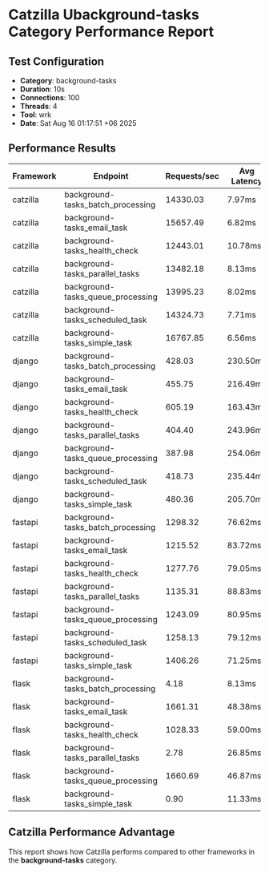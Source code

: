 # Catzilla Ubackground-tasks Category Performance Report

## Test Configuration
- **Category**: background-tasks
- **Duration**: 10s
- **Connections**: 100
- **Threads**: 4
- **Tool**: wrk
- **Date**: Sat Aug 16 01:17:51 +06 2025

## Performance Results

| Framework | Endpoint | Requests/sec | Avg Latency | 99% Latency |
|-----------|----------|--------------|-------------|-------------|
| catzilla | background-tasks_batch_processing | 14330.03 | 7.97ms | 55.04ms |
| catzilla | background-tasks_email_task | 15657.49 | 6.82ms | 11.47ms |
| catzilla | background-tasks_health_check | 12443.01 | 10.78ms | 119.97ms |
| catzilla | background-tasks_parallel_tasks | 13482.18 | 8.13ms | 14.62ms |
| catzilla | background-tasks_queue_processing | 13995.23 | 8.02ms | 15.44ms |
| catzilla | background-tasks_scheduled_task | 14324.73 | 7.71ms | 13.94ms |
| catzilla | background-tasks_simple_task | 16767.85 | 6.56ms | 14.10ms |
| django | background-tasks_batch_processing | 428.03 | 230.50ms | 292.04ms |
| django | background-tasks_email_task | 455.75 | 216.49ms | 276.83ms |
| django | background-tasks_health_check | 605.19 | 163.43ms | 207.69ms |
| django | background-tasks_parallel_tasks | 404.40 | 243.96ms | 313.92ms |
| django | background-tasks_queue_processing | 387.98 | 254.06ms | 482.96ms |
| django | background-tasks_scheduled_task | 418.73 | 235.44ms | 302.01ms |
| django | background-tasks_simple_task | 480.36 | 205.70ms | 407.44ms |
| fastapi | background-tasks_batch_processing | 1298.32 | 76.62ms | 141.08ms |
| fastapi | background-tasks_email_task | 1215.52 | 83.72ms | 243.83ms |
| fastapi | background-tasks_health_check | 1277.76 | 79.05ms | 210.41ms |
| fastapi | background-tasks_parallel_tasks | 1135.31 | 88.83ms | 225.61ms |
| fastapi | background-tasks_queue_processing | 1243.09 | 80.95ms | 184.63ms |
| fastapi | background-tasks_scheduled_task | 1258.13 | 79.12ms | 153.62ms |
| fastapi | background-tasks_simple_task | 1406.26 | 71.25ms | 146.32ms |
| flask | background-tasks_batch_processing | 4.18 | 8.13ms | 27.27ms |
| flask | background-tasks_email_task | 1661.31 | 48.38ms | 127.30ms |
| flask | background-tasks_health_check | 1028.33 | 59.00ms | 116.29ms |
| flask | background-tasks_parallel_tasks | 2.78 | 26.85ms | 42.02ms |
| flask | background-tasks_queue_processing | 1660.69 | 46.87ms | 63.11ms |
| flask | background-tasks_simple_task | 0.90 | 11.33ms | 23.22ms |

## Catzilla Performance Advantage

This report shows how Catzilla performs compared to other frameworks in the **background-tasks** category.
